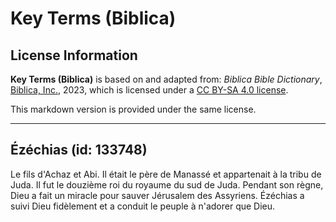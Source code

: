 # Key Terms (Biblica)

## License Information

**Key Terms (Biblica)** is based on and adapted from: _Biblica Bible Dictionary_, [Biblica, Inc.](https://www.biblica.com/), 2023, which is licensed under a [CC BY-SA 4.0 license](https://creativecommons.org/licenses/by-sa/4.0/legalcode.en).

This markdown version is provided under the same license.



--------------------------------

## Ézéchias (id: 133748)

Le fils d'Achaz et Abi. Il était le père de Manassé et appartenait à la tribu de Juda. Il fut le douzième roi du royaume du sud de Juda. Pendant son règne, Dieu a fait un miracle pour sauver Jérusalem des Assyriens. Ézéchias a suivi Dieu fidèlement et a conduit le peuple à n'adorer que Dieu.


